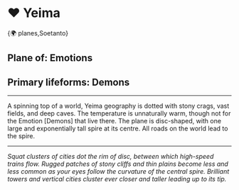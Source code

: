 # ❤️ Yeima

{🌍 planes,Soetanto}

## **Plane of:** Emotions
## **Primary lifeforms:** Demons

---

A spinning top of a world, Yeima geography is dotted with stony crags, vast fields, and deep caves. The temperature is unnaturally warm, though not for the Emotion [Demons] that live there. The plane is disc-shaped, with one large and exponentially tall spire at its centre. All roads on the world lead to the spire.

---

*Squat clusters of cities dot the rim of disc, between which high-speed trains flow. Rugged patches of stony cliffs and thin plains become less and less common as your eyes follow the curvature of the central spire. Brilliant towers and vertical cities cluster ever closer and taller leading up to its tip.*
